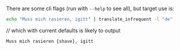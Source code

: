 There are some cli flags (run with `--help` to see all), but target use is:
```sh
echo "Muss mich rasieren, igitt" | translate_infrequent -l "de"
```
// which with current defaults is likely to output
```
Muss mich rasieren {shave}, igitt
```
